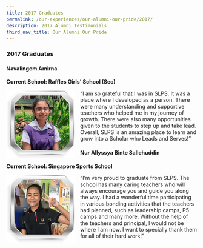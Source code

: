 ```yaml
---
title: 2017 Graduates
permalink: /our-experiences/our-alumni-our-pride/2017/
description: 2017 Alumni Testimonials
third_nav_title: Our Alumni Our Pride
---
```



### 2017 Graduates

#### Navalingem Amirna
**Current School: Raffles Girls’ School (Sec)**

<img src="/images/at22.png" style="width:180px;height:180px;margin-right:15px;" align = "left"> “I am so grateful that I was in SLPS. It was a place where I developed as a person. There were many understanding and supportive teachers who helped me in my journey of growth. There were also many opportunities given to the students to step up and take lead. Overall, SLPS is an amazing place to learn and grow into a Scholar who Leads and Serves!”

#### Nur Allyssya Binte Sallehuddin
**Current School: Singapore Sports School**

<img src="/images/at23.png" style="width:180px;height:180px;margin-right:15px;" align = "left"> “I’m very proud to graduate from SLPS. The school has many caring teachers who will always encourage you and guide you along the way. I had a wonderful time participating in various bonding activities that the teachers had planned, such as leadership camps, P5 camps and many more. Without the help of the teachers and principal, I would not be where I am now. I want to specially thank them for all of their hard work!”